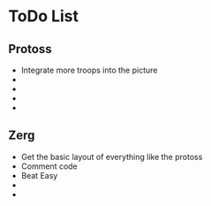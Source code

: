 # ToDo List #
## Protoss ##
* Integrate more troops into the picture
* 
* 
* 
*
## Zerg ##
* Get the basic layout of everything like the protoss
* Comment code
* Beat Easy
*
*
